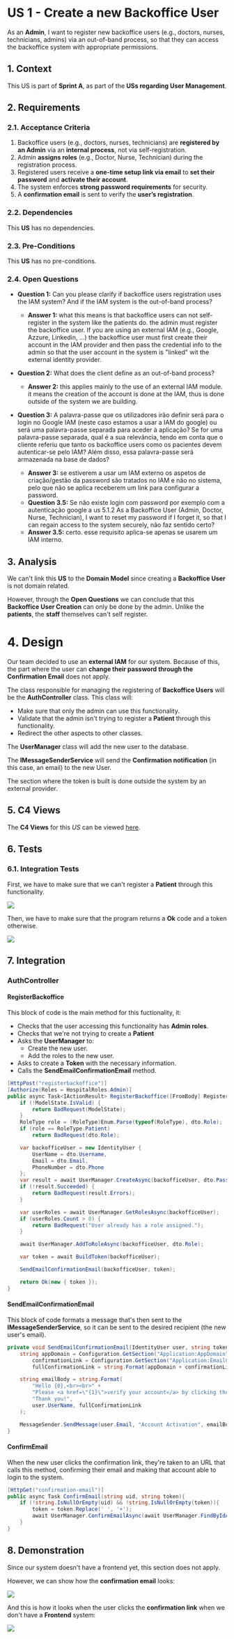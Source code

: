 # US 1 - Create a new Backoffice User

As an **Admin**, I want to register new backoffice users (e.g., doctors, nurses,
technicians, admins) via an out-of-band process, so that they can access the
backoffice system with appropriate permissions.

## 1. Context

This US is part of **Sprint A**, as part of the **USs regarding User Management**.

## 2. Requirements

### 2.1. Acceptance Criteria

1. Backoffice users (e.g., doctors, nurses, technicians) are **registered by an Admin** via an **internal process**, not via self-registration.
2. Admin **assigns roles** (e.g., Doctor, Nurse, Technician) during the registration process.
3. Registered users receive a **one-time setup link via email** to **set their password** and **activate their account**.
4. The system enforces **strong password requirements** for security.
5. A **confirmation email** is sent to verify the **user’s registration**.

### 2.2. Dependencies

This **US** has no dependencies.

### 2.3. Pre-Conditions

This **US** has no pre-conditions.

### 2.4. Open Questions

* **Question 1:** Can you please clarify if backoffice users registration uses the IAM system? And if the IAM system is the out-of-band process?
    * **Answer 1:** what this means is that backoffice users can not self-register in the system like the patients do. the admin must register the backoffice user. If you are using an external IAM (e.g., Google, Azzure, Linkedin, ...) the backoffice user must first create their account in the IAM provider and then pass the credential info to the admin so that the user account in the system is "linked" wit the external identity provider.

* **Question 2:** What does the client define as an out-of-band process?
    * **Answer 2:** this applies mainly to the use of an external IAM module. it means the creation of the account is done at the IAM, thus is done outside of the system we are building.

* **Question 3:** A palavra-passe que os utilizadores irão definir será para o login no Google IAM (neste caso estamos a usar a IAM do google) ou será uma palavra-passe separada para aceder à aplicação? Se for uma palavra-passe separada, qual é a sua relevância, tendo em conta que o cliente referiu que tanto os backoffice users como os pacientes devem autenticar-se pelo IAM? Além disso, essa palavra-passe será armazenada na base de dados?
    * **Answer 3:** se estiverem a usar um IAM externo os aspetos de criação/gestão da password são tratados no IAM e não no sistema, pelo que não se aplica receberem um link para configurar a password.
    * **Question 3.5:** Se não existe login com password por exemplo com a autenticação google a us 5.1.2 As a Backoffice User (Admin, Doctor, Nurse, Technician), I want to reset my password if I forget it, so that I can regain access to the system securely, não faz sentido certo?
    * **Answer 3.5:** certo. esse requisito aplica-se apenas se usarem um IAM interno.

## 3. Analysis

We can't link this **US** to the **Domain Model** since creating a **Backoffice User** is not domain related.

However, through the **Open Questions** we can conclude that this **Backoffice User Creation** can only be done by the admin. Unlike the **patients**, the **staff** themselves can't self register.

# 4. Design

Our team decided to use an **external IAM** for our system. Because of this, the part where the user can **change their password through the Confirmation Email** does not apply.

The class responsible for managing the registering of **Backoffice Users** will be the **AuthController** class. This class will:
* Make sure that only the admin can use this functionality.
* Validate that the admin isn't trying to register a **Patient** through this functionality.
* Redirect the other aspects to other classes.

The **UserManager** class will add the new user to the database.

The **IMessageSenderService** will send the **Confirmation notification** (in this case, an email) to the new User.

The section where the token is built is done outside the system by an external provider.

## 5. C4 Views

The **C4 Views** for this *US* can be viewed [here](views/readme.md).

## 6. Tests

### 6.1. Integration Tests

First, we have to make sure that we can't register a **Patient** through this functionality.

![](images/postman_badrequest.png)

Then, we have to make sure that the program returns a **Ok** code and a token otherwise.

![](images/postman_ok.png)

## 7. Integration

### AuthController

#### RegisterBackoffice

This block of code is the main method for this fuctionality, it:
* Checks that the user accessing this functionality has **Admin roles**.
* Checks that we're not trying to create a **Patient**
* Asks the **UserManager** to:
    * Create the new user.
    * Add the roles to the new user.
* Asks to create a **Token** with the necessary information.
* Calls the **SendEmailConfirmationEmail** method.

```cs
[HttpPost("registerbackoffice")]
[Authorize(Roles = HospitalRoles.Admin)]
public async Task<IActionResult> RegisterBackoffice([FromBody] RegisterBackofficeDTO dto) {
    if (!ModelState.IsValid) {
        return BadRequest(ModelState);
    }
    RoleType role = (RoleType)Enum.Parse(typeof(RoleType), dto.Role);
    if (role == RoleType.Patient)
        return BadRequest(dto.Role);

    var backofficeUser = new IdentityUser {
        UserName = dto.Username,
        Email = dto.Email,
        PhoneNumber = dto.Phone
    };
    var result = await UserManager.CreateAsync(backofficeUser, dto.Password);
    if (!result.Succeeded) {
        return BadRequest(result.Errors);
    }

    var userRoles = await UserManager.GetRolesAsync(backofficeUser);
    if (userRoles.Count > 0) {
        return BadRequest("User already has a role assigned.");
    }

    await UserManager.AddToRoleAsync(backofficeUser, dto.Role);

    var token = await BuildToken(backofficeUser);

    SendEmailConfirmationEmail(backofficeUser, token);

    return Ok(new { token });
}
```

#### SendEmailConfirmationEmail

This block of code formats a message that's then sent to the **IMessageSenderService**, so it can be sent to the desired recipient (the new user's email).

```cs
private void SendEmailConfirmationEmail(IdentityUser user, string token) {
    string appDomain = Configuration.GetSection("Application:AppDomain").Value,
        confirmationLink = Configuration.GetSection("Application:EmailConfirmation").Value,
        fullConfirmationLink = string.Format(appDomain + confirmationLink, user.Id, token);

    string emailBody = string.Format(
        "Hello {0},<br><br>" +
        "Please <a href=\"{1}\">verify your account</a> by clicking the link.<br><br>" +
        "Thank you!",
        user.UserName, fullConfirmationLink
    );

    MessageSender.SendMessage(user.Email, "Account Activation", emailBody);
}
```

#### ConfirmEmail

When the new user clicks the confirmation link, they're taken to an URL that calls this method, confirming their email and making that account able to login to the system.

```cs
[HttpGet("confirmation-email")]
public async Task ConfirmEmail(string uid, string token){
    if (!string.IsNullOrEmpty(uid) && !string.IsNullOrEmpty(token)){
        token = token.Replace(' ', '+');
        await UserManager.ConfirmEmailAsync(await UserManager.FindByIdAsync(uid), token);
    }
}
```

## 8. Demonstration

Since our system doesn't have a frontend yet, this section does not apply.

However, we can show how the **confirmation email** looks:

![](images/confirmation_email.png)

And this is how it looks when the user clicks the **confirmation link** when we don't have a **Frontend** system:

![](images/confirmation_link.png)
